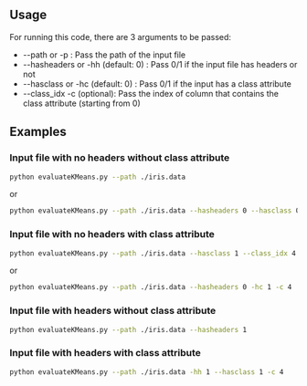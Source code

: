 ## Usage

For running this code, there are 3 arguments to be passed:
* --path or -p : Pass the path of the input file
* --hasheaders or -hh (default: 0) : Pass 0/1 if the input file has headers or not
* --hasclass or -hc (default: 0) : Pass 0/1 if the input has a class attribute
* --class_idx -c (optional): Pass the index of column that contains the class attribute (starting from 0)

## Examples

### Input file with no headers without class attribute
```bash
python evaluateKMeans.py --path ./iris.data
```
or
```bash
python evaluateKMeans.py --path ./iris.data --hasheaders 0 --hasclass 0
```

### Input file with no headers with class attribute
```bash
python evaluateKMeans.py --path ./iris.data --hasclass 1 --class_idx 4
```
or
```bash
python evaluateKMeans.py --path ./iris.data --hasheaders 0 -hc 1 -c 4
```

### Input file with headers without class attribute
```bash
python evaluateKMeans.py --path ./iris.data --hasheaders 1
```

### Input file with headers with class attribute
```bash
python evaluateKMeans.py --path ./iris.data -hh 1 --hasclass 1 -c 4
```
